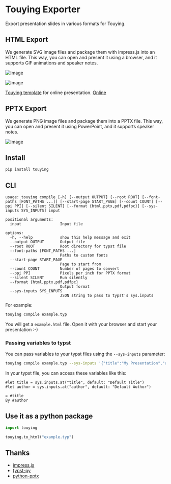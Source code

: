 # Touying Exporter

Export presentation slides in various formats for Touying.


## HTML Export

We generate SVG image files and package them with impress.js into an HTML file. This way, you can open and present it using a browser, and it supports GIF animations and speaker notes.

![image](https://github.com/touying-typ/touying-exporter/assets/34951714/207ddffc-87c8-4976-9bf4-4c6c5e2573ea)

![image](https://github.com/touying-typ/touying-exporter/assets/34951714/eac4976b-7d5d-40b6-8827-88c9a024b89a)

[Touying template](https://github.com/touying-typ/touying-template) for online presentation. [Online](https://touying-typ.github.io/touying-template/)

## PPTX Export

We generate PNG image files and package them into a PPTX file. This way, you can open and present it using PowerPoint, and it supports speaker notes.

![image](https://github.com/touying-typ/touying-exporter/assets/34951714/3d547c74-fb4b-4c31-81e5-5138a5d727c9)

## Install

```sh
pip install touying
```


## CLI

```text
usage: touying compile [-h] [--output OUTPUT] [--root ROOT] [--font-paths [FONT_PATHS ...]] [--start-page START_PAGE] [--count COUNT] [--ppi PPI] [--silent SILENT] [--format {html,pptx,pdf,pdfpc}] [--sys-inputs SYS_INPUTS] input

positional arguments:
  input                 Input file

options:
  -h, --help            show this help message and exit
  --output OUTPUT       Output file
  --root ROOT           Root directory for typst file
  --font-paths [FONT_PATHS ...]
                        Paths to custom fonts
  --start-page START_PAGE
                        Page to start from
  --count COUNT         Number of pages to convert
  --ppi PPI             Pixels per inch for PPTX format
  --silent SILENT       Run silently
  --format {html,pptx,pdf,pdfpc}
                        Output format
  --sys-inputs SYS_INPUTS
                        JSON string to pass to typst's sys.inputs
```

For example:

```sh
touying compile example.typ
```

You will get a `example.html` file. Open it with your browser and start your presentation :-)

### Passing variables to typst

You can pass variables to your typst files using the `--sys-inputs` parameter:

```sh
touying compile example.typ --sys-inputs '{"title":"My Presentation","author":"John Doe"}'
```

In your typst file, you can access these variables like this:

```typst
#let title = sys.inputs.at("title", default: "Default Title")
#let author = sys.inputs.at("author", default: "Default Author")

= #title
By #author
```


## Use it as a python package

```python
import touying

touying.to_html("example.typ")
```

## Thanks

- [impress.js](https://github.com/impress/impress.js)
- [typst-py](https://github.com/messense/typst-py)
- [python-pptx](https://github.com/scanny/python-pptx)
